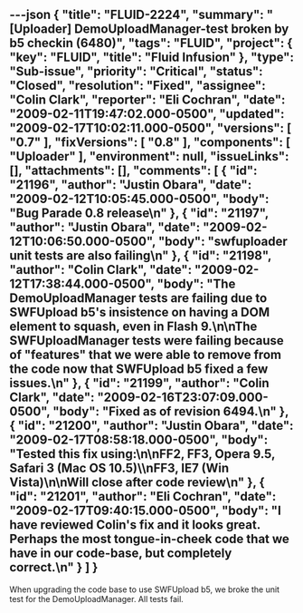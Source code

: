 ---json
{
  "title": "FLUID-2224",
  "summary": "[Uploader] DemoUploadManager-test broken by b5 checkin (6480)",
  "tags": "FLUID",
  "project": {
    "key": "FLUID",
    "title": "Fluid Infusion"
  },
  "type": "Sub-issue",
  "priority": "Critical",
  "status": "Closed",
  "resolution": "Fixed",
  "assignee": "Colin Clark",
  "reporter": "Eli Cochran",
  "date": "2009-02-11T19:47:02.000-0500",
  "updated": "2009-02-17T10:02:11.000-0500",
  "versions": [
    "0.7"
  ],
  "fixVersions": [
    "0.8"
  ],
  "components": [
    "Uploader"
  ],
  "environment": null,
  "issueLinks": [],
  "attachments": [],
  "comments": [
    {
      "id": "21196",
      "author": "Justin Obara",
      "date": "2009-02-12T10:05:45.000-0500",
      "body": "Bug Parade 0.8 release\n"
    },
    {
      "id": "21197",
      "author": "Justin Obara",
      "date": "2009-02-12T10:06:50.000-0500",
      "body": "swfuploader unit tests are also failing\n"
    },
    {
      "id": "21198",
      "author": "Colin Clark",
      "date": "2009-02-12T17:38:44.000-0500",
      "body": "The DemoUploadManager tests are failing due to SWFUpload b5's insistence on having a DOM element to squash, even in Flash 9.\n\nThe SWFUploadManager tests were failing because of \"features\" that we were able to remove from the code now that SWFUpload b5 fixed a few issues.\n"
    },
    {
      "id": "21199",
      "author": "Colin Clark",
      "date": "2009-02-16T23:07:09.000-0500",
      "body": "Fixed as of revision 6494.\n"
    },
    {
      "id": "21200",
      "author": "Justin Obara",
      "date": "2009-02-17T08:58:18.000-0500",
      "body": "Tested this fix using:\n\nFF2, FF3, Opera 9.5, Safari 3 (Mac OS 10.5)\\\nFF3, IE7 (Win Vista)\n\nWill close after code review\n"
    },
    {
      "id": "21201",
      "author": "Eli Cochran",
      "date": "2009-02-17T09:40:15.000-0500",
      "body": "I have reviewed Colin's fix and it looks great. Perhaps the most tongue-in-cheek code that we have in our code-base, but completely correct.\n"
    }
  ]
}
---
When upgrading the code base to use SWFUpload b5, we broke the unit test for the DemoUploadManager. All tests fail.

        